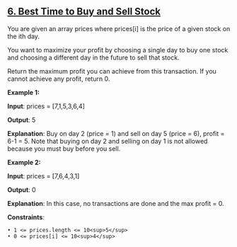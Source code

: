 <h2><a href="https://leetcode.com/problems/best-time-to-buy-and-sell-stock/description/">6. Best Time to Buy and Sell Stock</a></h2>

You are given an array prices where prices[i] is the price of a given stock on the ith day.

You want to maximize your profit by choosing a single day to buy one stock and choosing a different day in the future to sell that stock.

Return the maximum profit you can achieve from this transaction. If you cannot achieve any profit, return 0.

**Example 1:**

**Input**: prices = [7,1,5,3,6,4]

**Output**: 5

**Explanation**: Buy on day 2 (price = 1) and sell on day 5 (price = 6), profit = 6-1 = 5.
Note that buying on day 2 and selling on day 1 is not allowed because you must buy before you sell.

**Example 2:**

**Input**: prices = [7,6,4,3,1]

**Output**: 0

**Explanation**: In this case, no transactions are done and the max profit = 0.


**Constraints**:

    • 1 <= prices.length <= 10<sup>5</sup>
    • 0 <= prices[i] <= 10<sup>4</sup>



